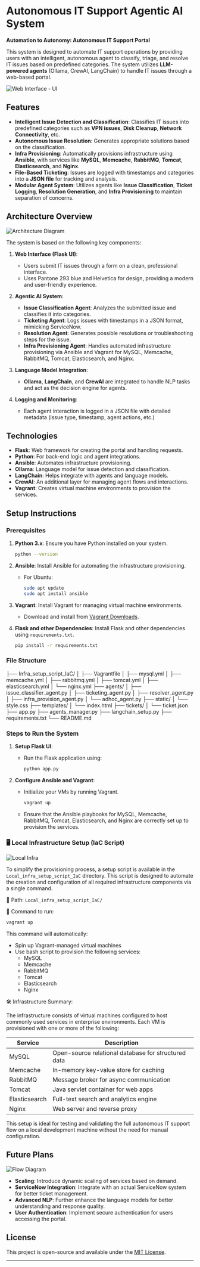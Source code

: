 # Autonomous IT Support Agentic AI System

**Automation to Autonomy: Autonomous IT Support Portal**

This system is designed to automate IT support operations by providing users with an intelligent, autonomous agent to classify, triage, and resolve IT issues based on predefined categories. The system utilizes **LLM-powered agents** (Ollama, CrewAI, LangChain) to handle IT issues through a web-based portal.

![Web Interface - UI](docs/images/UI.PNG)

## Features

* **Intelligent Issue Detection and Classification**: Classifies IT issues into predefined categories such as **VPN issues**, **Disk Cleanup**, **Network Connectivity**, etc.
* **Autonomous Issue Resolution**: Generates appropriate solutions based on the classification.
* **Infra Provisioning**: Automatically provisions infrastructure using **Ansible**, with services like **MySQL**, **Memcache**, **RabbitMQ**, **Tomcat**, **Elasticsearch**, and **Nginx**.
* **File-Based Ticketing**: Issues are logged with timestamps and categories into a **JSON file** for tracking and analysis.
* **Modular Agent System**: Utilizes agents like **Issue Classification**, **Ticket Logging**, **Resolution Generation**, and **Infra Provisioning** to maintain separation of concerns.

## Architecture Overview

![Architecture Diagram](docs/images/Agentic_AI_on_Local_Environment.png)

The system is based on the following key components:

1. **Web Interface (Flask UI)**:

   * Users submit IT issues through a form on a clean, professional interface.
   * Uses Pantone 293 blue and Helvetica for design, providing a modern and user-friendly experience.

2. **Agentic AI System**:

   * **Issue Classification Agent**: Analyzes the submitted issue and classifies it into categories.
   * **Ticketing Agent**: Logs issues with timestamps in a JSON format, mimicking ServiceNow.
   * **Resolution Agent**: Generates possible resolutions or troubleshooting steps for the issue.
   * **Infra Provisioning Agent**: Handles automated infrastructure provisioning via Ansible and Vagrant for MySQL, Memcache, RabbitMQ, Tomcat, Elasticsearch, and Nginx.

3. **Language Model Integration**:

   * **Ollama**, **LangChain**, and **CrewAI** are integrated to handle NLP tasks and act as the decision engine for agents.

4. **Logging and Monitoring**:

   * Each agent interaction is logged in a JSON file with detailed metadata (issue type, timestamp, agent actions, etc.)

## Technologies

* **Flask**: Web framework for creating the portal and handling requests.
* **Python**: For back-end logic and agent integrations.
* **Ansible**: Automates infrastructure provisioning.
* **Ollama**: Language model for issue detection and classification.
* **LangChain**: Helps integrate with agents and language models.
* **CrewAI**: An additional layer for managing agent flows and interactions.
* **Vagrant**: Creates virtual machine environments to provision the services.

## Setup Instructions

### Prerequisites

1. **Python 3.x**:
   Ensure you have Python installed on your system.

   ```bash
   python --version
   ```

2. **Ansible**:
   Install Ansible for automating the infrastructure provisioning.

   * For Ubuntu:

     ```bash
     sudo apt update
     sudo apt install ansible
     ```

3. **Vagrant**:
   Install Vagrant for managing virtual machine environments.

   * Download and install from [Vagrant Downloads](https://www.vagrantup.com/downloads).

4. **Flask and other Dependencies**:
   Install Flask and other dependencies using `requirements.txt`.

   ```bash
   pip install -r requirements.txt
   ```

### File Structure

├── Infra_setup_script_IaC/
│   ├── Vagrantfile
│   ├── mysql.yml
│   ├── memcache.yml
│   ├── rabbitmq.yml
│   ├── tomcat.yml
│   ├── elasticsearch.yml
│       └── nginx.yml
├── agents/
│   ├── issue_classifier_agent.py
│   ├── ticketing_agent.py
│   ├── resolver_agent.py
│   ├── infra_provision_agent.py
│   └── adhoc_agent.py
├── static/
│   └── style.css
├── templates/
│   └── index.html
├── tickets/
│   └── ticket.json
├── app.py
├── agents_manager.py
├── langchain_setup.py
├── requirements.txt
└── README.md

### Steps to Run the System

1. **Setup Flask UI**:

   * Run the Flask application using:

     ```bash
     python app.py
     ```

2. **Configure Ansible and Vagrant**:

   * Initialize your VMs by running Vagrant.

     ```bash
     vagrant up
     ```
   * Ensure that the Ansible playbooks for MySQL, Memcache, RabbitMQ, Tomcat, Elasticsearch, and Nginx are correctly set up to provision the services.

### 🖥️ Local Infrastructure Setup (IaC Script)

![Local Infra](docs/images/Local_infra.png)

To simplify the provisioning process, a setup script is available in the `Local_infra_setup_script_IaC` directory. This script is designed to automate the creation and configuration of all required infrastructure components via a single command.

📁 Path: `Local_infra_setup_script_IaC/`

📜 Command to run:

```bash
vagrant up
```

This command will automatically:

- Spin up Vagrant-managed virtual machines
- Use bash script to provision the following services:
  - MySQL
  - Memcache
  - RabbitMQ
  - Tomcat
  - Elasticsearch
  - Nginx

🛠️ Infrastructure Summary:

The infrastructure consists of virtual machines configured to host commonly used services in enterprise environments. Each VM is provisioned with one or more of the following:

| Service         | Description                                           |
|-----------------|-------------------------------------------------------|
| MySQL           | Open-source relational database for structured data  |
| Memcache        | In-memory key-value store for caching                |
| RabbitMQ        | Message broker for async communication                |
| Tomcat          | Java servlet container for web apps                  |
| Elasticsearch   | Full-text search and analytics engine                |
| Nginx           | Web server and reverse proxy                         |

This setup is ideal for testing and validating the full autonomous IT support flow on a local development machine without the need for manual configuration.


## Future Plans

![Flow Diagram](docs/images/Future_Plans.jpeg)

* **Scaling**: Introduce dynamic scaling of services based on demand.
* **ServiceNow Integration**: Integrate with an actual ServiceNow system for better ticket management.
* **Advanced NLP**: Further enhance the language models for better understanding and response quality.
* **User Authentication**: Implement secure authentication for users accessing the portal.

## License

This project is open-source and available under the [MIT License](LICENSE).

---